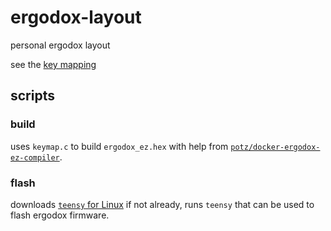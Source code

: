 # ergodox-layout

personal ergodox layout

see the [key mapping](./keymap.c)

## scripts

### build

uses `keymap.c` to build `ergodox_ez.hex` with help from [`potz/docker-ergodox-ez-compiler`](https://github.com/potz/docker-ergodox-ez-compiler/).

### flash

downloads [`teensy` for Linux](https://www.pjrc.com/teensy/loader_linux.html) if not already, runs `teensy` that can be used to flash ergodox firmware.
